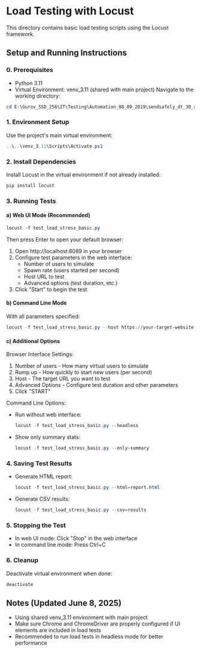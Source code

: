 # Load Testing with Locust

This directory contains basic load testing scripts using the Locust framework.

## Setup and Running Instructions

### 0. Prerequisites
- Python 3.11
- Virtual Environment: venv_3.11 (shared with main project)
Navigate to the working directory:
```powershell
cd E:\Gurov_SSD_256\IT\Testing\Automation_08_09_2019\sendsafely_dt_30_aug_2023\STRESS
```

### 1. Environment Setup
Use the project's main virtual environment:
```powershell
..\..\venv_3.11\Scripts\Activate.ps1
```

### 2. Install Dependencies
Install Locust in the virtual environment if not already installed:
```powershell
pip install locust
```

### 3. Running Tests

#### a) Web UI Mode (Recommended)
```powershell
locust -f test_load_stress_basic.py
```
Then press Enter to open your default browser:
1. Open http://localhost:8089 in your browser
2. Configure test parameters in the web interface:
   - Number of users to simulate
   - Spawn rate (users started per second)
   - Host URL to test
   - Advanced options (test duration, etc.)
3. Click "Start" to begin the test

#### b) Command Line Mode
With all parameters specified:
```powershell
locust -f test_load_stress_basic.py --host https://your-target-website.com --users 5000 --spawn-rate 20
```

#### c) Additional Options
Browser Interface Settings:
1. Number of users - How many virtual users to simulate
2. Rump up - How quickly to start new users (per second)
3. Host - The target URL you want to test
4. Advanced Options - Configure test duration and other parameters
5. Click "START"

Command Line Options:
- Run without web interface:
  ```powershell
  locust -f test_load_stress_basic.py --headless
  ```
- Show only summary stats:
  ```powershell
  locust -f test_load_stress_basic.py --only-summary
  ```

### 4. Saving Test Results
- Generate HTML report:
  ```powershell
  locust -f test_load_stress_basic.py --html=report.html
  ```
- Generate CSV results:
  ```powershell
  locust -f test_load_stress_basic.py --csv=results
  ```

### 5. Stopping the Test
- In web UI mode: Click "Stop" in the web interface
- In command line mode: Press Ctrl+C

### 6. Cleanup
Deactivate virtual environment when done:
```powershell
deactivate
```

## Notes (Updated June 8, 2025)
- Using shared venv_3.11 environment with main project
- Make sure Chrome and ChromeDriver are properly configured if UI elements are included in load tests
- Recommended to run load tests in headless mode for better performance